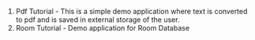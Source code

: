1. Pdf Tutorial - This is a simple demo application where text is converted to pdf and is saved in external storage of the user.
2. Room Tutorial - Demo application for Room Database

